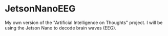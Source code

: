 # JetsonNanoEEG
My own version of the "Artificial Intelligence on Thoughts" project. I will be using the Jetson Nano to decode brain waves (EEG).
